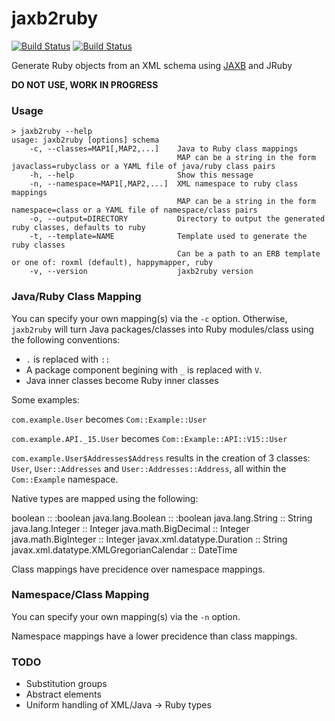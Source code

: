 # jaxb2ruby

[![Build Status](https://travis-ci.org/sshaw/jaxb2ruby.png)](https://travis-ci.org/sshaw/jaxb2ruby)
[![Build Status](https://codeclimate.com/github/sshaw/jaxb2ruby.png)](https://codeclimate.com/github/sshaw/jaxb2ruby)

Generate Ruby objects from an XML schema using [JAXB](https://en.wikipedia.org/wiki/Java_Architecture_for_XML_Binding) and JRuby

<b>DO NOT USE, WORK IN PROGRESS</b>

### Usage

    > jaxb2ruby --help
    usage: jaxb2ruby [options] schema
        -c, --classes=MAP1[,MAP2,...]    Java to Ruby class mappings
                                         MAP can be a string in the form javaclass=rubyclass or a YAML file of java/ruby class pairs
        -h, --help                       Show this message
        -n, --namespace=MAP1[,MAP2,...]  XML namespace to ruby class mappings
                                         MAP can be a string in the form namespace=class or a YAML file of namespace/class pairs
        -o, --output=DIRECTORY           Directory to output the generated ruby classes, defaults to ruby
        -t, --template=NAME              Template used to generate the ruby classes
                                         Can be a path to an ERB template or one of: roxml (default), happymapper, ruby
        -v, --version                    jaxb2ruby version

### Java/Ruby Class Mapping

You can specify your own mapping(s) via the `-c` option.
Otherwise, `jaxb2ruby` will turn Java packages/classes into Ruby modules/class using the following conventions:

* `.` is replaced with `::`
* A package component begining with `_` is replaced with `V`.
* Java inner classes become Ruby inner classes

Some examples:

`com.example.User` becomes `Com::Example::User`

`com.example.API._15.User` becomes `Com::Example::API::V15::User`

`com.example.User$Addresses$Address` results in the creation of 3 classes: `User`, `User::Addresses` 
and `User::Addresses::Address`, all within the `Com::Example` namespace.

Native types are mapped using the following:

boolean :: :boolean
java.lang.Boolean :: :boolean
java.lang.String :: String
java.lang.Integer :: Integer
java.math.BigDecimal :: Integer
java.math.BigInteger :: Integer
javax.xml.datatype.Duration :: String
javax.xml.datatype.XMLGregorianCalendar :: DateTime

Class mappings have precidence over namespace mappings.

### Namespace/Class Mapping

You can specify your own mapping(s) via the `-n` option.

Namespace mappings have a lower precidence than class mappings.

### TODO

* Substitution groups
* Abstract elements
* Uniform handling of XML/Java -> Ruby types